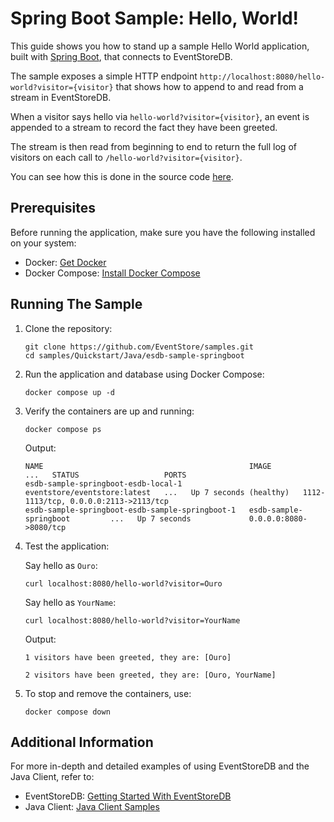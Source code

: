 # Spring Boot Sample: Hello, World!

This guide shows you how to stand up a sample Hello World application, built with [Spring Boot](https://spring.io/projects/spring-boot/), that connects to EventStoreDB.

The sample exposes a simple HTTP endpoint `http://localhost:8080/hello-world?visitor={visitor}` that shows how to append to and read from a stream in EventStoreDB.

When a visitor says hello via `hello-world?visitor={visitor}`, an event is appended to a stream to record the fact they have been greeted.

The stream is then read from beginning to end to return the full log of visitors on each call to `/hello-world?visitor={visitor}`.

You can see how this is done in the source code [here](./src/main/java/com/example/esdbsamplespringboot/HelloWorldController.java).

## Prerequisites

Before running the application, make sure you have the following installed on your system:

- Docker: [Get Docker](https://docs.docker.com/get-docker/)
- Docker Compose: [Install Docker Compose](https://docs.docker.com/compose/install/)

## Running The Sample

1. Clone the repository:

   ```
   git clone https://github.com/EventStore/samples.git
   cd samples/Quickstart/Java/esdb-sample-springboot
   ```

2. Run the application and database using Docker Compose:

    ```
    docker compose up -d
    ```

3. Verify the containers are up and running:

    ```
    docker compose ps
    ```

    Output:
    ```
    NAME                                              IMAGE                          ...   STATUS                   PORTS
    esdb-sample-springboot-esdb-local-1               eventstore/eventstore:latest   ...   Up 7 seconds (healthy)   1112-1113/tcp, 0.0.0.0:2113->2113/tcp
    esdb-sample-springboot-esdb-sample-springboot-1   esdb-sample-springboot         ...   Up 7 seconds             0.0.0.0:8080->8080/tcp
    ```

4. Test the application:

    Say hello as `Ouro`:
    ```
    curl localhost:8080/hello-world?visitor=Ouro
    ```

    Say hello as `YourName`:
    ```
    curl localhost:8080/hello-world?visitor=YourName
    ```

    Output:
    ```
    1 visitors have been greeted, they are: [Ouro]
    ```
    ```
    2 visitors have been greeted, they are: [Ouro, YourName]
    ```

5. To stop and remove the containers, use:

    ```
    docker compose down
    ```

## Additional Information

For more in-depth and detailed examples of using EventStoreDB and the Java Client, refer to:
- EventStoreDB: [Getting Started With EventStoreDB](https://developers.eventstore.com/clients/grpc/)
- Java Client: [Java Client Samples](https://github.com/EventStore/EventStoreDB-Client-Java/tree/trunk/db-client-java/src/test/java/com/eventstore/dbclient/samples)